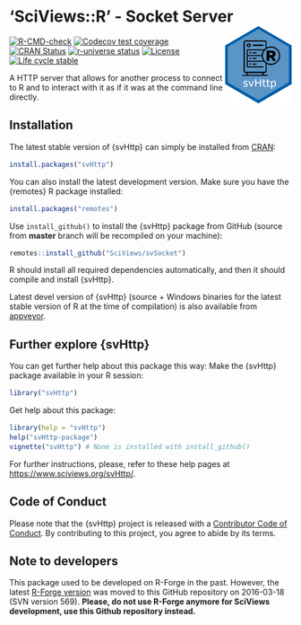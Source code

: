 
<!-- README.md is generated from README.Rmd. Please edit that file -->

# ‘SciViews::R’ - Socket Server <a href="https://www.sciviews.org/svSocket"><img src="man/figures/logo.png" align="right" height="138" /></a>

<!-- badges: start -->

[![R-CMD-check](https://github.com/SciViews/svHttp/actions/workflows/R-CMD-check.yaml/badge.svg)](https://github.com/SciViews/svHttp/actions/workflows/R-CMD-check.yaml)
[![Codecov test
coverage](https://codecov.io/gh/SciViews/svHttp/branch/main/graph/badge.svg)](https://app.codecov.io/gh/SciViews/svHttp?branch=main)
[![CRAN
Status](https://www.r-pkg.org/badges/version/svHttp)](https://cran.r-project.org/package=svHttp)
[![r-universe
status](https://sciviews.r-universe.dev/badges/svHttp)](https://sciviews.r-universe.dev/svHttp)
[![License](https://img.shields.io/badge/license-GPL-blue.svg)](https://www.gnu.org/licenses/gpl-2.0.html)
[![Life cycle
stable](https://img.shields.io/badge/lifecycle-stable-brightgreen.svg)](https://www.tidyverse.org/lifecycle/#stable)
<!-- badges: end -->

A HTTP server that allows for another process to connect to R and to
interact with it as if it was at the command line directly.

## Installation

The latest stable version of {svHttp} can simply be installed from
[CRAN](http://cran.r-project.org):

``` r
install.packages("svHttp")
```

You can also install the latest development version. Make sure you have
the {remotes} R package installed:

``` r
install.packages("remotes")
```

Use `install_github()` to install the {svHttp} package from GitHub
(source from **master** branch will be recompiled on your machine):

``` r
remotes::install_github("SciViews/svSocket")
```

R should install all required dependencies automatically, and then it
should compile and install {svHttp}.

Latest devel version of {svHttp} (source + Windows binaries for the
latest stable version of R at the time of compilation) is also available
from
[appveyor](https://ci.appveyor.com/project/phgrosjean/svHttp/build/artifacts).

## Further explore {svHttp}

You can get further help about this package this way: Make the {svHttp}
package available in your R session:

``` r
library("svHttp")
```

Get help about this package:

``` r
library(help = "svHttp")
help("svHttp-package")
vignette("svHttp") # None is installed with install_github()
```

For further instructions, please, refer to these help pages at
<https://www.sciviews.org/svHttp/>.

## Code of Conduct

Please note that the {svHttp} project is released with a [Contributor
Code of
Conduct](https://contributor-covenant.org/version/2/0/CODE_OF_CONDUCT.html).
By contributing to this project, you agree to abide by its terms.

## Note to developers

This package used to be developed on R-Forge in the past. However, the
latest [R-Forge
version](https://r-forge.r-project.org/projects/sciviews/) was moved to
this GitHub repository on 2016-03-18 (SVN version 569). **Please, do not
use R-Forge anymore for SciViews development, use this Github repository
instead.**

